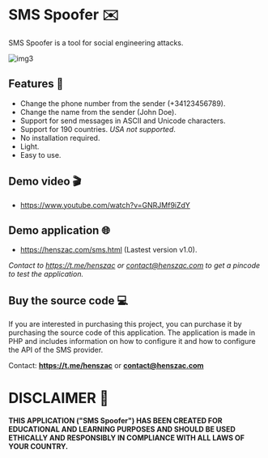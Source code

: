 # SMS Spoofer ✉️

SMS Spoofer is a tool for social engineering attacks.

![img3](https://github.com/henszac/SMS-Spoofer-PHP-Browser/assets/166815874/dfe79413-f262-4d1b-98a4-edead29e1fc4)

## Features 🚀

+ Change the phone number from the sender (+34123456789).
+ Change the name from the sender (John Doe).
+ Support for send messages in ASCII and Unicode characters.
+ Support for 190 countries. *USA not supported*.
+ No installation required.
+ Light.
+ Easy to use.

## Demo video 🎬

+ https://www.youtube.com/watch?v=GNRJMf9iZdY

## Demo application 🌐

+ https://henszac.com/sms.html (Lastest version v1.0).
  
*Contact to https://t.me/henszac or contact@henszac.com to get a pincode to test the application.*

 ## Buy the source code 💻

If you are interested in purchasing this project, you can purchase it by purchasing the source code of this application. The application is made in PHP and includes information on how to configure it and how to configure the API of the SMS provider.

Contact: **https://t.me/henszac** or **contact@henszac.com**

# DISCLAIMER 📜

**THIS APPLICATION ("SMS Spoofer") HAS BEEN CREATED FOR EDUCATIONAL AND LEARNING PURPOSES AND SHOULD BE USED ETHICALLY AND RESPONSIBLY IN COMPLIANCE WITH ALL LAWS OF YOUR COUNTRY.**
